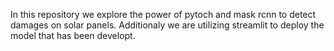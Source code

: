 In this repository we explore the power of pytoch and mask rcnn to detect damages on solar panels. Additionaly we are utilizing streamlit to deploy the model that has been developt. 